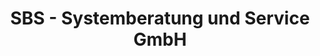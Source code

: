 ---
title: "SBS - Systemberatung und Service GmbH"
url: /muenchen/sbs-systemberatung-und-service-gmbh/
shop: Computer
---